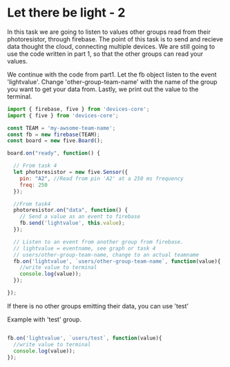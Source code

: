 # Let there be light - 2

In this task we are going to listen to values other groups read from their photoresistor, through firebase. The point of this task is to send and recieve data thought the cloud, connecting multiple devices. We are still going to use the code written in part 1, so that the other groups can read your values.


We continue with the code from part1. Let the fb object listen to the event 'lightvalue'. Change 'other-group-team-name' with the name of the group you want to get your data from. Lastly, we print out the value to the terminal.


```js
import { firebase, five } from 'devices-core';
import { five } from 'devices-core';

const TEAM = 'my-awsome-team-name';
const fb = new firebase(TEAM);
const board = new five.Board();

board.on("ready", function() {

  // From task 4 
  let photoresistor = new five.Sensor({
    pin: "A2", //Read from pin 'A2' at a 250 ms frequency 
    freq: 250
  });

  //From task4
  photoresistor.on("data", function() {
    // Send a value as an event to firebase
    fb.send('lightvalue', this.value);
  });

  // Listen to an event from another group from firebase.
  // lightvalue = eventname, see graph or task 4
  // users/other-group-team-name, change to an actual teamname 
  fb.on('lightvalue', `users/other-group-team-name`, function(value){
    //write value to terminal
    console.log(value));
  });

});
```


If there is no other groups emitting their data, you can use 'test' 

Example with 'test' group.

```js

fb.on('lightvalue', `users/test`, function(value){
  //write value to terminal
  console.log(value));
});

```